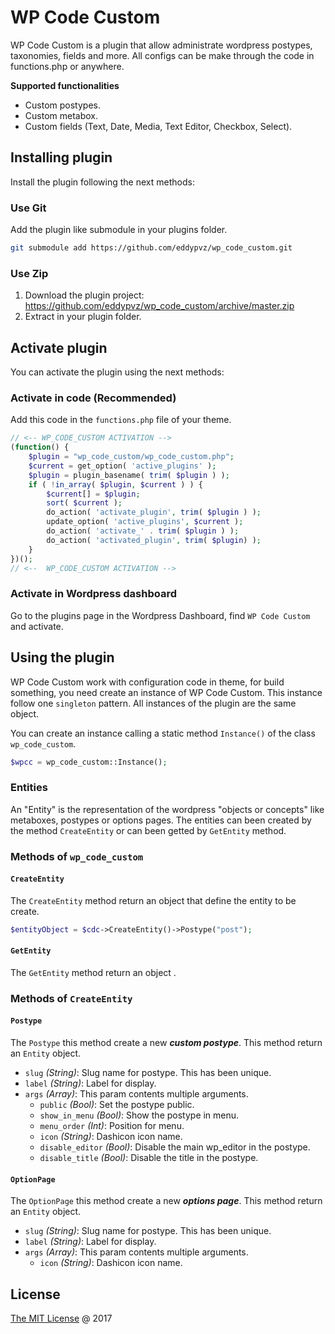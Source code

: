 # WP Code Custom 
WP Code Custom is a plugin that allow administrate wordpress postypes, taxonomies, fields and more.
All configs can be make through the code in functions.php or anywhere. 

**Supported functionalities**

- Custom postypes.
- Custom metabox.
- Custom fields (Text, Date, Media, Text Editor, Checkbox, Select).

## Installing plugin
Install the plugin following the next methods:

### Use Git
Add the plugin like submodule in your plugins folder.
```bash
git submodule add https://github.com/eddypvz/wp_code_custom.git
```

### Use Zip

1. Download the plugin project: <br/>
    <https://github.com/eddypvz/wp_code_custom/archive/master.zip>
2. Extract in your plugin folder.


## Activate plugin
You can activate the plugin using the next methods:

### Activate in code (Recommended)
Add this code in the `functions.php` file of your theme.
```php
// <-- WP_CODE_CUSTOM ACTIVATION -->
(function() {
    $plugin = "wp_code_custom/wp_code_custom.php";
    $current = get_option( 'active_plugins' );
    $plugin = plugin_basename( trim( $plugin ) );
    if ( !in_array( $plugin, $current ) ) {
        $current[] = $plugin;
        sort( $current );
        do_action( 'activate_plugin', trim( $plugin ) );
        update_option( 'active_plugins', $current );
        do_action( 'activate_' . trim( $plugin ) );
        do_action( 'activated_plugin', trim( $plugin) );
    }
})();
// <--  WP_CODE_CUSTOM ACTIVATION -->
```

### Activate in Wordpress dashboard
Go to the plugins page in the Wordpress Dashboard, find `WP Code Custom` and activate.


## Using the plugin
WP Code Custom work with configuration code in theme, for build something, you need create an instance of WP Code Custom.
This instance follow one `singleton` pattern. All instances of the plugin are the same object. 

You can create an instance calling a static method `Instance()` of the class `wp_code_custom`.
```php
$wpcc = wp_code_custom::Instance();
```

### Entities
An "Entity" is the representation of the wordpress "objects or concepts" like metaboxes, postypes or options pages.
The entities can been created by the method `CreateEntity` or can been getted by `GetEntity` method.


### Methods of `wp_code_custom`

#### `CreateEntity`
The `CreateEntity` method return an object that define the entity to be create.

```php
$entityObject = $cdc->CreateEntity()->Postype("post");
```

#### `GetEntity`
The `GetEntity` method return an object .


### Methods of `CreateEntity`

#### `Postype`
The `Postype` this method create a new **_custom postype_**. This method return an `Entity` object.

- `slug` _(String)_: Slug name for postype. This has been unique.
- `label` _(String)_: Label for display.
- `args` _(Array)_: This param contents multiple arguments.
    - `public` _(Bool)_: Set the postype public.
    - `show_in_menu` _(Bool)_: Show the postype in menu. 
    - `menu_order` _(Int)_: Position for menu. 
    - `icon` _(String)_: Dashicon icon name. 
    - `disable_editor` _(Bool)_: Disable the main wp_editor in the postype.
    - `disable_title` _(Bool)_: Disable the title in the postype.

#### `OptionPage`
The `OptionPage` this method create a new **_options page_**. This method return an `Entity` object.

- `slug` _(String)_: Slug name for postype. This has been unique.
- `label` _(String)_: Label for display.
- `args` _(Array)_: This param contents multiple arguments.
    - `icon` _(String)_: Dashicon icon name.




## License

[The MIT License](http://piecioshka.mit-license.org) @ 2017
